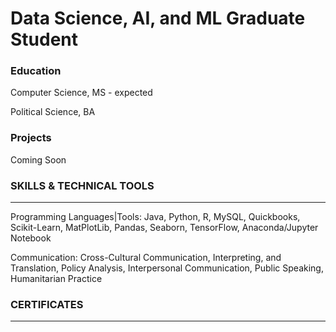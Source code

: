 # Data Science, AI, and ML Graduate Student

### Education
Computer Science, MS - expected

Political Science, BA

### Projects

Coming Soon



### SKILLS & TECHNICAL TOOLS
________________________________________________________________________________________________
Programming Languages|Tools: Java, Python, R, MySQL, Quickbooks, Scikit-Learn, MatPlotLib, Pandas, Seaborn, TensorFlow, Anaconda/Jupyter Notebook


Communication: Cross-Cultural Communication, Interpreting, and Translation, Policy Analysis, Interpersonal Communication, Public Speaking, Humanitarian Practice

### CERTIFICATES
________________________________________________________________________________________________
